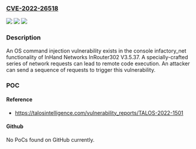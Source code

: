 ### [CVE-2022-26518](https://cve.mitre.org/cgi-bin/cvename.cgi?name=CVE-2022-26518)
![](https://img.shields.io/static/v1?label=Product&message=InRouter302&color=blue)
![](https://img.shields.io/static/v1?label=Version&message=n%2Fa&color=blue)
![](https://img.shields.io/static/v1?label=Vulnerability&message=CWE-78%3A%20Improper%20Neutralization%20of%20Special%20Elements%20used%20in%20an%20OS%20Command%20('OS%20Command%20Injection')&color=brighgreen)

### Description

An OS command injection vulnerability exists in the console infactory_net functionality of InHand Networks InRouter302 V3.5.37. A specially-crafted series of network requests can lead to remote code execution. An attacker can send a sequence of requests to trigger this vulnerability.

### POC

#### Reference
- https://talosintelligence.com/vulnerability_reports/TALOS-2022-1501

#### Github
No PoCs found on GitHub currently.


